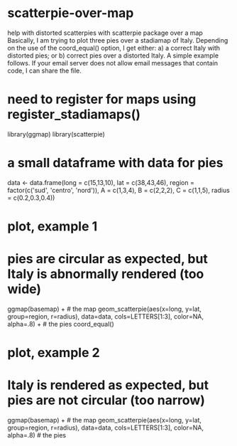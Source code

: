 # scatterpie-over-map
help with distorted scatterpies with scatterpie package over a map
Basically, I am trying to plot three pies over a stadiamap of Italy. Depending on the use of the coord_equal() option, I get either: a) a correct Italy with distorted pies; or b) correct pies over a distorted Italy.  A simple example follows. 
If your email server does not allow email messages that contain code, I can share the file.

# need to register for maps using register_stadiamaps()
library(ggmap)
library(scatterpie)

# a small dataframe with data for pies
data <- data.frame(long = c(15,13,10), lat = c(38,43,46), region = factor(c('sud', 'centro', 'nord')), A = c(1,3,4), B = c(2,2,2), C = c(1,1,5), radius = c(0.2,0.3,0.4))

# plot, example 1
# pies are circular as expected, but Italy is abnormally rendered (too wide)
ggmap(basemap) + # the map
geom_scatterpie(aes(x=long, y=lat, group=region, r=radius), data=data, cols=LETTERS[1:3], color=NA, alpha=.8) + # the pies
coord_equal()

# plot, example 2
# Italy is rendered as expected, but pies are not circular (too narrow)
ggmap(basemap) + # the map
geom_scatterpie(aes(x=long, y=lat, group=region, r=radius), data=data, cols=LETTERS[1:3], color=NA, alpha=.8) # the pies
